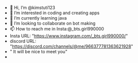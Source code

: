 - 👋 Hi, I’m @kimstuti123
- 👀 I’m interested in coding and creating apps
- 🌱 I’m currently learning java 
- 💞️ I’m looking to collaborate on bot making
- 📫 How to reach me in Insta:@_bts.girl990000
-   Insta URL:  "https://www.instagram.com/_bts.girl990000/"
-   discord URL: "https://discord.com/channels/@me/966377781363621928"
-    " It will be nice to meet you"
- 

<!---
kimstuti123/kimstuti123 is a ✨ special ✨ repository because its `README.md` (this file) appears on your GitHub profile.
You can click the Preview link to take a look at your changes.
--->


